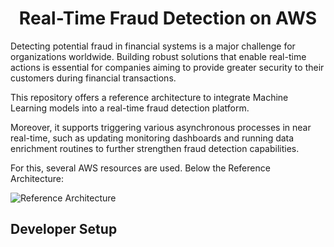 <h1 align="center">Real-Time Fraud Detection on AWS </h1>

Detecting potential fraud in financial systems is a major challenge for organizations worldwide. Building robust solutions that enable real-time actions is essential for companies aiming to provide greater security to their customers during financial transactions.

This repository offers a reference architecture to integrate Machine Learning models into a real-time fraud detection platform.

Moreover, it supports triggering various asynchronous processes in near real-time, such as updating monitoring dashboards and running data enrichment routines to further strengthen fraud detection capabilities.

For this, several AWS resources are used. Below the Reference Architecture:

![Reference Architecture](./assets/flowtrack-e2e-serverless-aws.png)

## Developer Setup

